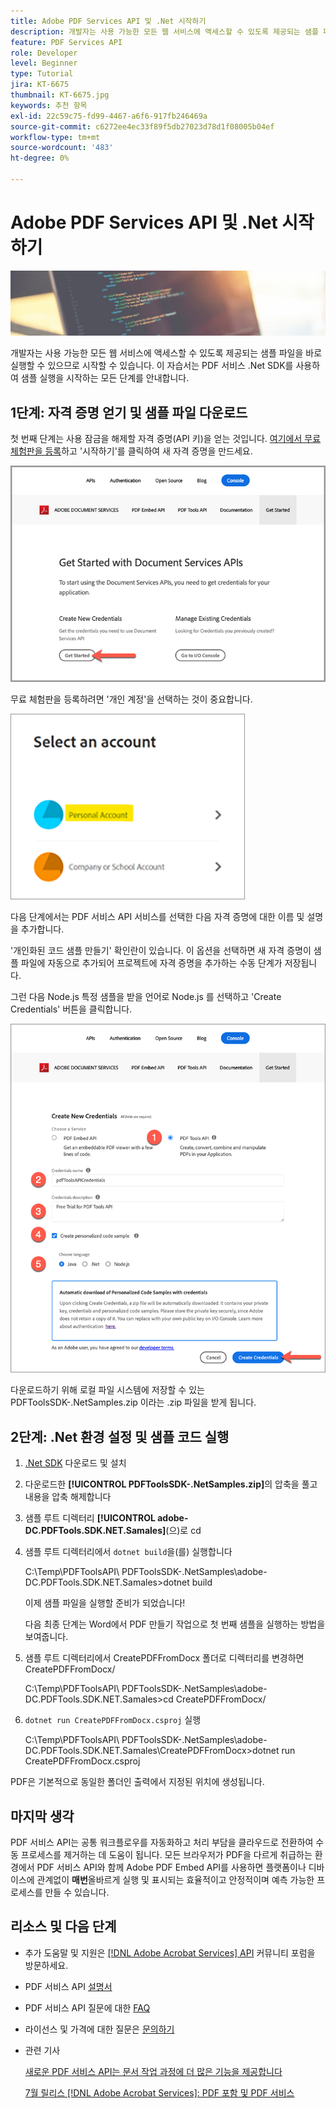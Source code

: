 ```yaml
---
title: Adobe PDF Services API 및 .Net 시작하기
description: 개발자는 사용 가능한 모든 웹 서비스에 액세스할 수 있도록 제공되는 샘플 파일을 바로 실행할 수 있으므로 시작할 수 있습니다
feature: PDF Services API
role: Developer
level: Beginner
type: Tutorial
jira: KT-6675
thumbnail: KT-6675.jpg
keywords: 추천 항목
exl-id: 22c59c75-fd99-4467-a6f6-917fb246469a
source-git-commit: c6272ee4ec33f89f5db27023d78d1f08005b04ef
workflow-type: tm+mt
source-wordcount: '483'
ht-degree: 0%

---
```


# Adobe PDF Services API 및 .Net 시작하기

![PDF 영웅 이미지 만들기](assets/GettingStartedJava_hero.jpg)

개발자는 사용 가능한 모든 웹 서비스에 액세스할 수 있도록 제공되는 샘플 파일을 바로 실행할 수 있으므로 시작할 수 있습니다. 이 자습서는 PDF 서비스 .Net SDK를 사용하여 샘플 실행을 시작하는 모든 단계를 안내합니다.

## 1단계: 자격 증명 얻기 및 샘플 파일 다운로드

첫 번째 단계는 사용 잠금을 해제할 자격 증명(API 키)을 얻는 것입니다. [여기에서 무료 체험판을 등록](https://www.adobe.io/apis/documentcloud/dcsdk/gettingstarted.html)하고 &#39;시작하기&#39;를 클릭하여 새 자격 증명을 만드세요.

![단계 1](assets/GettingStartedJava_step1.png)

무료 체험판을 등록하려면 &#39;개인 계정&#39;을 선택하는 것이 중요합니다.

![개인](assets/GettingStartedJava_personal.png)

다음 단계에서는 PDF 서비스 API 서비스를 선택한 다음 자격 증명에 대한 이름 및 설명을 추가합니다.

&#39;개인화된 코드 샘플 만들기&#39; 확인란이 있습니다. 이 옵션을 선택하면 새 자격 증명이 샘플 파일에 자동으로 추가되어 프로젝트에 자격 증명을 추가하는 수동 단계가 저장됩니다.

그런 다음 Node.js 특정 샘플을 받을 언어로 Node.js 를 선택하고 &#39;Create Credentials&#39; 버튼을 클릭합니다.

![자격 증명](assets/GettingStartedJava_credentials.png)

다운로드하기 위해 로컬 파일 시스템에 저장할 수 있는 PDFToolsSDK-.NetSamples.zip 이라는 .zip 파일을 받게 됩니다.

## 2단계: .Net 환경 설정 및 샘플 코드 실행

1. [.Net SDK](https://dotnet.microsoft.com/learn/dotnet/hello-world-tutorial/install) 다운로드 및 설치
1. 다운로드한 **[!UICONTROL PDFToolsSDK-.NetSamples.zip]**&#x200B;의 압축을 풀고 내용을 압축 해제합니다
1. 샘플 루트 디렉터리 **[!UICONTROL adobe-DC.PDFTools.SDK.NET.Samales]**(으)로 cd
1. 샘플 루트 디렉터리에서 `dotnet build`을(를) 실행합니다

   C:\Temp\PDFToolsAPI\ PDFToolsSDK-.NetSamples\adobe-DC.PDFTools.SDK.NET.Samales>dotnet build

   이제 샘플 파일을 실행할 준비가 되었습니다!

   다음 최종 단계는 Word에서 PDF 만들기 작업으로 첫 번째 샘플을 실행하는 방법을 보여줍니다.

1. 샘플 루트 디렉터리에서 CreatePDFFromDocx 폴더로 디렉터리를 변경하면 CreatePDFFromDocx/

   C:\Temp\PDFToolsAPI\ PDFToolsSDK-.NetSamples\adobe-DC.PDFTools.SDK.NET.Samales>cd CreatePDFFromDocx/

1. `dotnet run CreatePDFFromDocx.csproj` 실행

   C:\Temp\PDFToolsAPI\ PDFToolsSDK-.NetSamples\adobe-DC.PDFTools.SDK.NET.Samales\CreatePDFFromDocx>dotnet run CreatePDFFromDocx.csproj

PDF은 기본적으로 동일한 폴더인 출력에서 지정된 위치에 생성됩니다.

## 마지막 생각

PDF 서비스 API는 공통 워크플로우를 자동화하고 처리 부담을 클라우드로 전환하여 수동 프로세스를 제거하는 데 도움이 됩니다. 모든 브라우저가 PDF을 다르게 취급하는 환경에서 PDF 서비스 API와 함께 Adobe PDF Embed API를 사용하면 플랫폼이나 디바이스에 관계없이 **매번**&#x200B;올바르게 실행 및 표시되는 효율적이고 안정적이며 예측 가능한 프로세스를 만들 수 있습니다.

## 리소스 및 다음 단계

* 추가 도움말 및 지원은 [[!DNL Adobe Acrobat Services] API](https://community.adobe.com/t5/document-cloud-sdk/bd-p/Document-Cloud-SDK?page=1&sort=latest_replies&filter=all) 커뮤니티 포럼을 방문하세요.

* PDF 서비스 API [설명서](https://www.adobe.com/go/pdftoolsapi_doc)

* PDF 서비스 API 질문에 대한 [FAQ](https://community.adobe.com/t5/contentarchivals/contentarchivedpage/message-uid/10726197)

* 라이선스 및 가격에 대한 질문은 [문의하기](https://www.adobe.com/go/pdftoolsapi_requestform)

* 관련 기사

  [새로운 PDF 서비스 API는 문서 작업 과정에 더 많은 기능을 제공합니다](https://community.adobe.com/t5/acrobat-services-api-discussions/new-pdf-tools-api-brings-more-capabilities-for-document-services/m-p/11294170)

  [7월 릴리스 [!DNL Adobe Acrobat Services]: PDF 포함 및 PDF 서비스](https://medium.com/adobetech/july-release-of-adobe-document-services-pdf-embed-and-pdf-tools-17211bf7776d)
